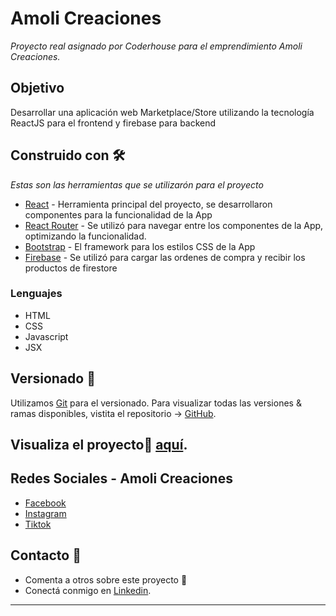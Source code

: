 # Amoli Creaciones

_Proyecto real asignado por Coderhouse para el emprendimiento Amoli Creaciones._

## Objetivo

Desarrollar una aplicación web Marketplace/Store utilizando la tecnología ReactJS para el frontend y firebase para backend

## Construido con 🛠️

_Estas son las herramientas que se utilizarón para el proyecto_

* [React](https://es.reactjs.org/) - Herramienta principal del proyecto, se desarrollaron componentes para la funcionalidad de la App
* [React Router](https://reactrouter.com/en/main) - Se utilizó para navegar entre los componentes de la App, optimizando la funcionalidad.
* [Bootstrap](https://react-bootstrap.github.io/) - El framework para los estilos CSS de la App
* [Firebase](https://firebase.google.com/?hl=es-419) - Se utilizó para cargar las ordenes de compra y recibir los productos de firestore

### Lenguajes
- HTML
- CSS
- Javascript
- JSX

## Versionado 📌

Utilizamos [Git](http://semver.org/) para el versionado. Para visualizar todas las versiones & ramas disponibles, vistita el repositorio -> [GitHub](https://github.com/JoaRodDev/amoli-creaciones).

## Visualiza el proyecto🚀 [aquí](https://amolicreaciones.com.ar/).

## Redes Sociales - Amoli Creaciones

- [Facebook](https://www.facebook.com/profile.php?id=100077287975490&mibextid=ZbWKwL)
- [Instagram](https://www.instagram.com/amolicreaciones/)
- [Tiktok](https://www.tiktok.com/@amolicreaciones?_t=8cXvuw8gJx0&_r=1)

## Contacto 🎁

* Comenta a otros sobre este proyecto 📢
* Conectá conmigo en [Linkedin](https://www.linkedin.com/in/joaquinrodriguez-dev/).
---
